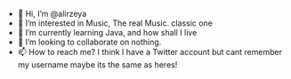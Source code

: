 - 👋 Hi, I’m @alirzeya
- 👀 I’m interested in Music, The real Music. classic one
- 🌱 I’m currently learning Java, and how shall I live
- 💞️ I’m looking to collaborate on nothing.
- 📫 How to reach me? I think I have a Twitter account but cant remember my username maybe its the same as heres!

<!---
alirzeya/alirzeya is a ✨ special ✨ repository because its `README.md` (this file) appears on your GitHub profile.
You can click the Preview link to take a look at your changes.
--->
